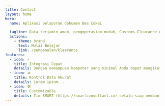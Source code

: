 ```yaml
---
title: Contact
layout: home
hero:
  name: Aplikasi pelaporan dokumen Bea Cukai

  tagline: Data terjamin aman, pengoperasian mudah, Customs Clearance dapat dilakukan di mana saja, kapan saja
  actions:
    - theme: brand
      text: Mulai Belajar
      link: /pengenalan/klearance
features:
  - icon: ⚡️
    title: Integrasi Cepat
    details: Dengan kemampuan komputer yang minimal Anda dapat mengikuti panduan ini untuk melakukan integrasi
  - icon: 📊
    title: Kontrol Data Akurat
    details: Lorem ipsum...
  - icon: 🛠️
    title: Customizable
    details: Tim SMART (https://smartconsultant.co) selalu siap membantu jika kustomisasi dibutuhkan oleh perusahaan Anda
---
```

